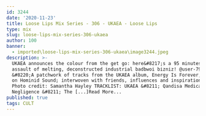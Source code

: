 ```yaml
---
id: 3244
date: '2020-11-23'
title: Loose Lips Mix Series - 306 - UKAEA - Loose Lips
type: mix
slug: loose-lips-mix-series-306-ukaea
author: 100
banner:
  - imported\loose-lips-mix-series-306-ukaea\image3244.jpeg
description: >-
  UKAEA announces the colour from the get go: here&#8217;s a 95 minutes sonic
  assault of melting, deconstructed industrial badbwoi bizniz! @user-799719556
  &#8220;A patchwork of tracks from the UKAEA album, Energy Is Forever, out now
  on Hominid Sound; interwoven with friends, influences and inspirations.&#8221;
  Photo credit: Samantha Hayley TRACKLIST: UKAEA &#8211; Qandisa Medical
  Negligence &#8211; The [...]Read More...
published: true
tags: CULT
---
```

